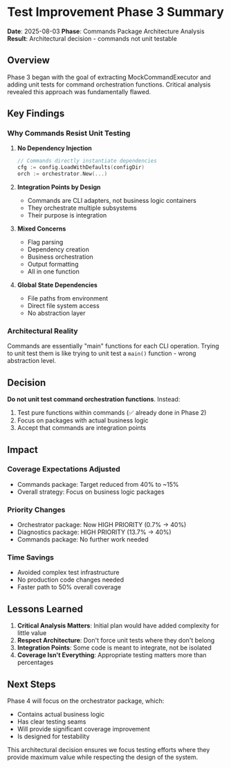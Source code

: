 # Test Improvement Phase 3 Summary

**Date**: 2025-08-03
**Phase**: Commands Package Architecture Analysis
**Result**: Architectural decision - commands not unit testable

## Overview

Phase 3 began with the goal of extracting MockCommandExecutor and adding unit tests for command orchestration functions. Critical analysis revealed this approach was fundamentally flawed.

## Key Findings

### Why Commands Resist Unit Testing

1. **No Dependency Injection**
   ```go
   // Commands directly instantiate dependencies
   cfg := config.LoadWithDefaults(configDir)
   orch := orchestrator.New(...)
   ```

2. **Integration Points by Design**
   - Commands are CLI adapters, not business logic containers
   - They orchestrate multiple subsystems
   - Their purpose is integration

3. **Mixed Concerns**
   - Flag parsing
   - Dependency creation
   - Business orchestration
   - Output formatting
   - All in one function

4. **Global State Dependencies**
   - File paths from environment
   - Direct file system access
   - No abstraction layer

### Architectural Reality

Commands are essentially "main" functions for each CLI operation. Trying to unit test them is like trying to unit test a `main()` function - wrong abstraction level.

## Decision

**Do not unit test command orchestration functions**. Instead:
1. Test pure functions within commands (✅ already done in Phase 2)
2. Focus on packages with actual business logic
3. Accept that commands are integration points

## Impact

### Coverage Expectations Adjusted
- Commands package: Target reduced from 40% to ~15%
- Overall strategy: Focus on business logic packages

### Priority Changes
- Orchestrator package: Now HIGH PRIORITY (0.7% → 40%)
- Diagnostics package: HIGH PRIORITY (13.7% → 40%)
- Commands package: No further work needed

### Time Savings
- Avoided complex test infrastructure
- No production code changes needed
- Faster path to 50% overall coverage

## Lessons Learned

1. **Critical Analysis Matters**: Initial plan would have added complexity for little value
2. **Respect Architecture**: Don't force unit tests where they don't belong
3. **Integration Points**: Some code is meant to integrate, not be isolated
4. **Coverage Isn't Everything**: Appropriate testing matters more than percentages

## Next Steps

Phase 4 will focus on the orchestrator package, which:
- Contains actual business logic
- Has clear testing seams
- Will provide significant coverage improvement
- Is designed for testability

This architectural decision ensures we focus testing efforts where they provide maximum value while respecting the design of the system.
